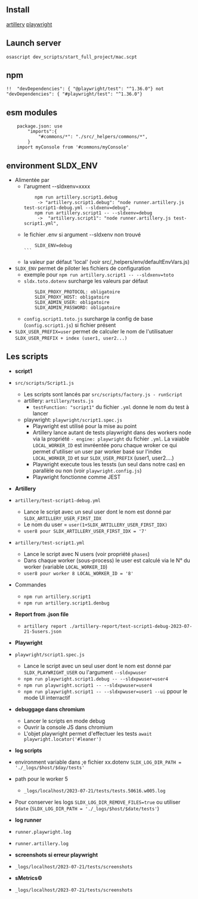 

## Install
[artillery](https://www.artillery.io/docs/get-started/get-artillery)
[playwright](https://playwright.dev/docs/intro)

## Launch server
```osascript dev_scripts/start_full_project/mac.scpt```
## npm
```!!  "devDependencies": { "@playwright/test": "^1.36.0"} not "devDependencies": { "#playwright/test": "^1.36.0"}```
## esm modules
```
    package.json: use 
        "imports":{ 
            "#commons/*": "./src/_helpers/commons/*",
        }
    import myConsole from '#commons/myConsole'
```

## environment SLDX_ENV
- Alimentée par
  - l'arugment --sldxenv=xxxx
    ``` 
        npm run artillery.script1.debug 
         -> "artillery.script1.debug": "node runner.artillery.js test-script1-debug.yml --sldxenv=debug",
        npm run artillery.script1 -- --sldxenv=debug
         ->  "artillery.script1": "node runner.artillery.js test-script1.yml",
    ```
  - le fichier .env si argument --sldxenv non trouvé
    ````
        SLDX_ENV=debug
    ```
  - la valeur par défaut 'local' (voir src/_helpers/env/defaultEnvVars.js)
- ``SLDX_ENV`` permet de piloter les fichiers de configuration
  - exemple pour ``npm run artillery.script1 -- --sldxenv=toto``
  - ``sldx.toto.dotenv`` surcharge les valeurs par défaut
    ```
        SLDX_PROXY_PROTOCOL: obligatoire
        SLDX_PROXY_HOST: obligatoire
        SLDX_ADMIN_USER: obligatoire
        SLDX_ADMIN_PASSWORD: obligatoire  
    ```
  - ``config.script1.toto.js`` surcharge la config de base (``config.script1.js``) si fichier présent
- ``SLDX_USER_PREFIX=user`` permet de calculer le nom de l'utilisatuer ``SLDX_USER_PREFIX + index (user1, user2...)``
## Les scripts
- **script1**
 - ``src/scripts/Script1.js``
    - Les scripts sont lancés par ``src/scripts/factory.js - runScript``
    - artillery: ``artillery/tests.js`` 
      - ``testFunction: "script1"`` du fichier ``.yml`` donne le nom du test à lancer
    - playwright: ``playwright/script1.spec.js`` 
      - Playwright est utilisé pour la mise au point
      - Artillery lance autant de tests playwright dans des workers node via la propriété ``- engine: playwright`` du fichier ``.yml``. La vaiable ``LOCAL_WORKER_ID`` est invréentée poru chaque wroker ce qui permet d'utiliser un user par worker basé sur l'index ``LOCAL_WORKER_ID`` et sur ``SLDX_USER_PREFIX`` (user1, user2....)
      - Playwright execute tous les tessts (un seul dans notre cas) en parallèle ou non (voir ``playwright.config.js``)
      - Playwright fonctionne comme JEST
- **Artillery**
 - ``artillery/test-script1-debug.yml``
   - Lance le script avec un seul user dont le nom est donné par ``SLDX_ARTILLERY_USER_FIRST_IDX``
   - Le nom du user = ``user(1+SLDX_ARTILLERY_USER_FIRST_IDX)``
   -  ``user8 pour SLDX_ARTILLERY_USER_FIRST_IDX = '7'``
 - ``artillery/test-script1.yml`` 
   - Lance le script avec N users (voir propriété ``phases``)
   - Dans chaque worker (sous-process) le user est calculé via le N° du worker (variable ``LOCAL_WORKER_ID``)
   -  ``user8 pour worker 8 LOCAL_WORKER_ID = '8'``
 - Commandes
   - ``npm run artillery.script1``
   - ``npm run artillery.script1.denbug ``
 - **Report from .json file**
   - ``artillery report ./artillery-report/test-script1-debug-2023-07-21-5users.json``
- **Playwright**
 - ``playwright/script1.spec.js``
    - Lance le script avec un seul user dont le nom est donné par ``SLDX_PLAYWRIGHT_USER`` ou l'argument ``--sldxpwuser``
    - ```npm run playwright.script1.debug -- --sldxpwuser=user4 ```
    - ```npm run playwright.script1 -- --sldxpwuser=user4 ```
    - ```npm run playwright.script1 -- --sldxpwuser=user1 --ui``` ppour le mode UI interractif
  
 - **debuggage dans chromium**
    - Lancer le scripts en mode debug
    - Ouvrir la console JS dans chromium
    - L'objet playwright permet d'effectuer les tests ``await playwright.locator('#leaner')``
- **log scripts**
 - environment variable dans ;e fichier xx.dotenv ``SLDX_LOG_DIR_PATH = './_logs/$host/$day/tests'``
 - path pour le worker 5
    - ``_logs/localhost/2023-07-21/tests/tests.50616.w005.log``
 - Pour conserver les logs ``SLDX_LOG_DIR_REMOVE_FILES=true`` ou utiliser ``$date`` (``SLDX_LOG_DIR_PATH = './_logs/$host/$date/tests'``)
- **log runner**
 - ``runner.playwright.log``
 - ``runner.artillery.log``
- **screenshots si erreur playwright**
 - ``_logs/localhost/2023-07-21/tests/screenshots``
- **sMetrics©**
 - ``_logs/localhost/2023-07-21/tests/screenshots``

